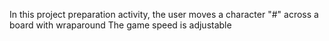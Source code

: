 In this project preparation activity, the user moves a character "#" across a board with wraparound
The game speed is adjustable
